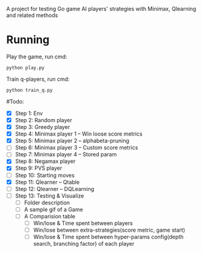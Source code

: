 A project for testing Go game AI players' strategies with Minimax, Qlearning and related methods

# Running
Play the game, run cmd:
    
    python play.py
    
Train q-players, run cmd:
    
    python train_q.py


#Todo:
- [x] Step 1: Env
- [x] Step 2: Random player
- [x] Step 3: Greedy player
- [x] Step 4: Minimax player 1 – Win loose score metrics
- [x] Step 5: Minimax player 2 – alphabeta-pruning
- [ ] Step 6: Minimax player 3 – Custom score metrics  
- [ ] Step 7: Minimax player 4 – Stored param
- [x] Step 8: Negamax player 
- [x] Step 9: PVS player
- [ ] Step 10: Starting moves
- [x] Step 11: Qlearner – Qtable
- [ ] Step 12: Qlearner – DQLearning
- [ ] Step 13: Testing & Visualize
    - [ ] Folder description
    - [ ] A sample gif of a Game
    - [ ] A Comparision table
        - [ ] Win/lose & Time spent between players
        - [ ] Win/lose between extra-strategies(score metric, game start)
        - [ ] Win/lose & Time spent between hyper-params config(depth search, branching factor) of each player
